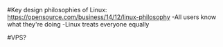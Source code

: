 #Key design philosophies of Linux:
https://opensource.com/business/14/12/linux-philosophy
-All users know what they're doing
-Linux treats everyone equally

#VPS?
